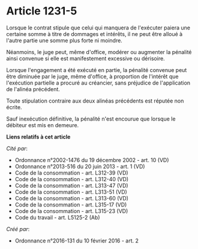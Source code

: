 # Article 1231-5

Lorsque le contrat stipule que celui qui manquera de l'exécuter paiera une certaine somme à titre de dommages et intérêts, il
ne peut être alloué à l'autre partie une somme plus forte ni moindre.

Néanmoins, le juge peut, même d'office, modérer ou augmenter la pénalité ainsi convenue si elle est manifestement excessive
ou dérisoire.

Lorsque l'engagement a été exécuté en partie, la pénalité convenue peut être diminuée par le juge, même d'office, à
proportion de l'intérêt que l'exécution partielle a procuré au créancier, sans préjudice de l'application de l'alinéa
précédent.

Toute stipulation contraire aux deux alinéas précédents est réputée non écrite.

Sauf inexécution définitive, la pénalité n'est encourue que lorsque le débiteur est mis en demeure.

**Liens relatifs à cet article**

_Cité par_:

  - Ordonnance n°2002-1476 du 19 décembre 2002 - art. 10 (VD)
  - Ordonnance n°2013-516 du 20 juin 2013 - art. 1 (VD)
  - Code de la consommation - art. L312-39 (VD)
  - Code de la consommation - art. L312-40 (VD)
  - Code de la consommation - art. L313-47 (VD)
  - Code de la consommation - art. L313-51 (VD)
  - Code de la consommation - art. L313-60 (VD)
  - Code de la consommation - art. L315-17 (VD)
  - Code de la consommation - art. L315-23 (VD)
  - Code du travail - art. L5125-2 (Ab)

_Créé par_:

  - Ordonnance n°2016-131 du 10 février 2016 - art. 2
